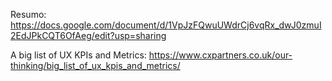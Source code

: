 
Resumo:
https://docs.google.com/document/d/1VpJzFQwuUWdrCj6vqRx_dwJ0zmuI2EdJPkCQT6OfAeg/edit?usp=sharing

A big list of UX KPIs and Metrics:
https://www.cxpartners.co.uk/our-thinking/big_list_of_ux_kpis_and_metrics/
